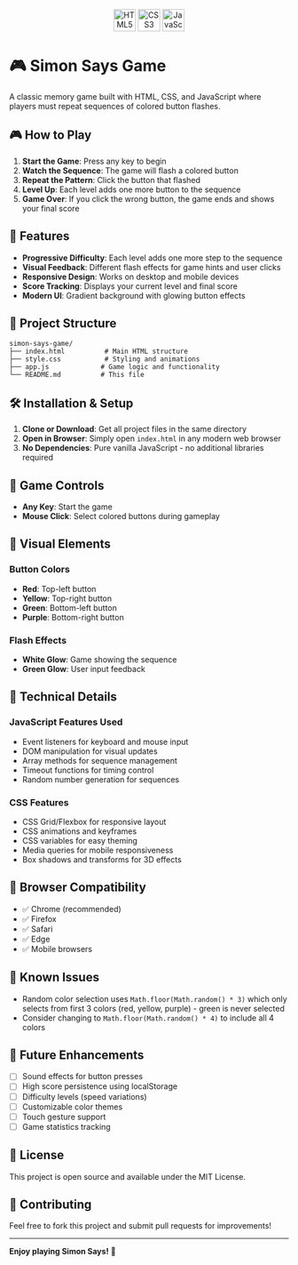 <div align="center">
  <img src="https://cdn.jsdelivr.net/gh/devicons/devicon/icons/html5/html5-original.svg" alt="HTML5" width="40" height="40"/>
  <img src="https://cdn.jsdelivr.net/gh/devicons/devicon/icons/css3/css3-original.svg" alt="CSS3" width="40" height="40"/>
  <img src="https://cdn.jsdelivr.net/gh/devicons/devicon/icons/javascript/javascript-original.svg" alt="JavaScript" width="40" height="40"/>
</div>

# 🎮 Simon Says Game

A classic memory game built with HTML, CSS, and JavaScript where players must repeat sequences of colored button flashes.

## 🎮 How to Play

1. **Start the Game**: Press any key to begin
2. **Watch the Sequence**: The game will flash a colored button
3. **Repeat the Pattern**: Click the button that flashed
4. **Level Up**: Each level adds one more button to the sequence
5. **Game Over**: If you click the wrong button, the game ends and shows your final score

## 🚀 Features

- **Progressive Difficulty**: Each level adds one more step to the sequence
- **Visual Feedback**: Different flash effects for game hints and user clicks
- **Responsive Design**: Works on desktop and mobile devices
- **Score Tracking**: Displays your current level and final score
- **Modern UI**: Gradient background with glowing button effects

## 📁 Project Structure

```
simon-says-game/
├── index.html          # Main HTML structure
├── style.css           # Styling and animations
├── app.js             # Game logic and functionality
└── README.md          # This file
```

## 🛠️ Installation & Setup

1. **Clone or Download**: Get all project files in the same directory
2. **Open in Browser**: Simply open `index.html` in any modern web browser
3. **No Dependencies**: Pure vanilla JavaScript - no additional libraries required

## 🎯 Game Controls

- **Any Key**: Start the game
- **Mouse Click**: Select colored buttons during gameplay

## 🎨 Visual Elements

### Button Colors
- **Red**: Top-left button
- **Yellow**: Top-right button  
- **Green**: Bottom-left button
- **Purple**: Bottom-right button

### Flash Effects
- **White Glow**: Game showing the sequence
- **Green Glow**: User input feedback

## 🔧 Technical Details

### JavaScript Features Used
- Event listeners for keyboard and mouse input
- DOM manipulation for visual updates
- Array methods for sequence management
- Timeout functions for timing control
- Random number generation for sequences

### CSS Features
- CSS Grid/Flexbox for responsive layout
- CSS animations and keyframes
- CSS variables for easy theming
- Media queries for mobile responsiveness
- Box shadows and transforms for 3D effects

## 📱 Browser Compatibility

- ✅ Chrome (recommended)
- ✅ Firefox
- ✅ Safari
- ✅ Edge
- ✅ Mobile browsers

## 🐛 Known Issues

- Random color selection uses `Math.floor(Math.random() * 3)` which only selects from first 3 colors (red, yellow, purple) - green is never selected
- Consider changing to `Math.floor(Math.random() * 4)` to include all 4 colors

## 🚀 Future Enhancements

- [ ] Sound effects for button presses
- [ ] High score persistence using localStorage
- [ ] Difficulty levels (speed variations)
- [ ] Customizable color themes
- [ ] Touch gesture support
- [ ] Game statistics tracking

## 📄 License

This project is open source and available under the MIT License.

## 🤝 Contributing

Feel free to fork this project and submit pull requests for improvements!

---

**Enjoy playing Simon Says!** 🎉
